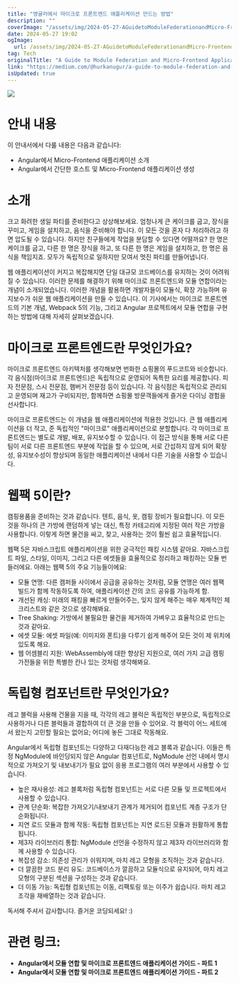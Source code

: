 ```yaml
---
title: "앵귤러에서 마이크로 프론트엔드 애플리케이션 만드는 방법"
description: ""
coverImage: "/assets/img/2024-05-27-AGuidetoModuleFederationandMicro-FrontendApplicationsinAngularPart1_0.png"
date: 2024-05-27 19:02
ogImage: 
  url: /assets/img/2024-05-27-AGuidetoModuleFederationandMicro-FrontendApplicationsinAngularPart1_0.png
tag: Tech
originalTitle: "A Guide to Module Federation and Micro-Frontend Applications in Angular — Part 1"
link: "https://medium.com/@hurkanugur/a-guide-to-module-federation-and-micro-frontend-applications-in-angular-part-1-1ec0a62191b5"
isUpdated: true
---
```





<img src="/assets/img/2024-05-27-AGuidetoModuleFederationandMicro-FrontendApplicationsinAngularPart1_0.png" />

# 안내 내용

이 안내서에서 다룰 내용은 다음과 같습니다:

- Angular에서 Micro-Frontend 애플리케이션 소개
- Angular에서 간단한 호스트 및 Micro-Frontend 애플리케이션 생성

<div class="content-ad"></div>

# 소개

크고 화려한 생일 파티를 준비한다고 상상해보세요. 엄청나게 큰 케이크를 굽고, 장식을 꾸미고, 게임을 설치하고, 음식을 준비해야 합니다. 이 모든 것을 혼자 다 처리하려고 하면 압도될 수 있습니다. 하지만 친구들에게 작업을 분담할 수 있다면 어떨까요? 한 명은 케이크를 굽고, 다른 한 명은 장식을 하고, 또 다른 한 명은 게임을 설치하고, 한 명은 음식을 책임지죠. 모두가 독립적으로 일하지만 모여서 멋진 파티를 만들어냅니다.

웹 애플리케이션이 커지고 복잡해지면 단일 대규모 코드베이스를 유지하는 것이 어려워질 수 있습니다. 이러한 문제를 해결하기 위해 마이크로 프론트엔드와 모듈 연합이라는 개념이 소개되었습니다. 이러한 개념을 활용하면 개발자들이 모듈식, 확장 가능하며 유지보수가 쉬운 웹 애플리케이션을 만들 수 있습니다. 이 기사에서는 마이크로 프론트엔드의 기본 개념, Webpack 5의 기능, 그리고 Angular 프로젝트에서 모듈 연합을 구현하는 방법에 대해 자세히 살펴보겠습니다.

# 마이크로 프론트엔드란 무엇인가요?

<div class="content-ad"></div>

마이크로 프론트엔드 아키텍처를 생각해보면 번화한 쇼핑몰의 푸드코트와 비슷합니다. 각 음식점(마이크로 프론트엔드)은 독립적으로 운영되어 독특한 요리를 제공합니다. 피자 전문점, 스시 전문점, 햄버거 전문점 등이 있습니다. 각 음식점은 독립적으로 관리되고 운영되며 재고가 구비되지만, 함께하면 쇼핑몰 방문객들에게 즐거운 다이닝 경험을 선사합니다.

마이크로 프론트엔드는 이 개념을 웹 애플리케이션에 적용한 것입니다. 큰 웹 애플리케이션을 더 작고, 준 독립적인 "마이크로" 애플리케이션으로 분할합니다. 각 마이크로 프론트엔드는 별도로 개발, 배포, 유지보수할 수 있습니다. 이 접근 방식을 통해 서로 다른 팀이 서로 다른 프론트엔드 부분에 작업을 할 수 있으며, 서로 간섭하지 않게 되어 확장성, 유지보수성이 향상되며 동일한 애플리케이션 내에서 다른 기술을 사용할 수 있습니다.

# 웹팩 5이란?

캠핑용품을 준비하는 것과 같습니다. 텐트, 음식, 옷, 캠핑 장비가 필요합니다. 이 모든 것을 하나의 큰 가방에 랜덤하게 넣는 대신, 특정 카테고리에 지정된 여러 작은 가방을 사용합니다. 이렇게 하면 물건을 싸고, 찾고, 사용하는 것이 훨씬 쉽고 효율적입니다.

<div class="content-ad"></div>

웹팩 5은 자바스크립트 애플리케이션을 위한 궁극적인 패킹 시스템 같아요. 자바스크립트 파일, 스타일, 이미지, 그리고 다른 에셋들을 효율적으로 정리하고 패킹하는 모듈 번들러에요. 아래는 웹팩 5의 주요 기능들이에요:

- 모듈 연맹: 다른 캠퍼들 사이에서 공급을 공유하는 것처럼, 모듈 연맹은 여러 웹팩 빌드가 함께 작동하도록 하여, 애플리케이션 간의 코드 공유를 가능하게 함.
- 개선된 캐싱: 미래의 패킹을 빠르게 만들어주는, 잊지 않게 해주는 매우 체계적인 체크리스트와 같은 것으로 생각해봐요.
- Tree Shaking: 가방에서 불필요한 물건을 제거하여 가벼우고 효율적으로 만드는 것과 같아요.
- 에셋 모듈: 에셋 파일(예: 이미지와 폰트)을 다루기 쉽게 해주어 모든 것이 제 위치에 있도록 해요.
- 웹 어셈블리 지원: WebAssembly에 대한 향상된 지원으로, 여러 가지 고급 캠핑 가전들을 위한 특별한 칸나 있는 것처럼 생각해봐요.

# 독립형 컴포넌트란 무엇인가요?

레고 블럭을 사용해 건물을 지을 때, 각각의 레고 블럭은 독립적인 부분으로, 독립적으로 사용하거나 다른 블럭들과 결합하여 더 큰 것을 만들 수 있어요. 각 블럭이 어느 세트에서 왔는지 고민할 필요는 없어요; 어디에 놓든 그대로 작동해요.

<div class="content-ad"></div>

Angular에서 독립형 컴포넌트는 다양하고 다재다능한 레고 블록과 같습니다. 이들은 특정 NgModule에 바인딩되지 않은 Angular 컴포넌트로, NgModule 선언 내에서 명시적으로 가져오기 및 내보내기가 필요 없이 응용 프로그램의 여러 부분에서 사용할 수 있습니다.

- 높은 재사용성: 레고 블록처럼 독립형 컴포넌트는 서로 다른 모듈 및 프로젝트에서 사용할 수 있습니다.
- 관계 단순화: 복잡한 가져오기/내보내기 관계가 제거되어 컴포넌트 계층 구조가 단순화됩니다.
- 지연 로드 모듈과 함께 작동: 독립형 컴포넌트는 지연 로드된 모듈과 원활하게 통합됩니다.
- 제3자 라이브러리 통합: NgModule 선언을 수정하지 않고 제3자 라이브러리와 함께 사용할 수 있습니다.
- 복잡성 감소: 의존성 관리가 쉬워지며, 마치 레고 모형을 조직하는 것과 같습니다.
- 더 깔끔한 코드 분리 유도: 코드베이스가 깔끔하고 모듈식으로 유지되어, 마치 레고 모형의 구분된 섹션을 구성하는 것과 같습니다.
- 더 이동 가능: 독립형 컴포넌트는 이동, 리팩토링 또는 이주가 쉽습니다. 마치 레고 조각을 재배열하는 것과 같습니다.

독서해 주셔서 감사합니다. 즐거운 코딩되세요! :)

# 관련 링크:

<div class="content-ad"></div>

- **Angular에서 모듈 연합 및 마이크로 프론트엔드 애플리케이션 가이드 - 파트 1**  
- **Angular에서 모듈 연합 및 마이크로 프론트엔드 애플리케이션 가이드 - 파트 2**  